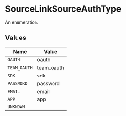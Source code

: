 # SourceLinkSourceAuthType

An enumeration.


## Values

| Name         | Value        |
| ------------ | ------------ |
| `OAUTH`      | oauth        |
| `TEAM_OAUTH` | team_oauth   |
| `SDK`        | sdk          |
| `PASSWORD`   | password     |
| `EMAIL`      | email        |
| `APP`        | app          |
| `UNKNOWN`    |              |
